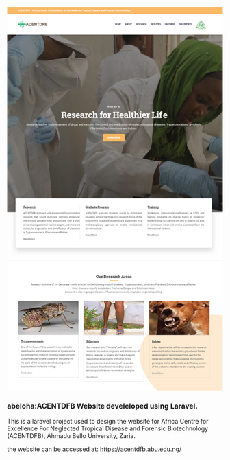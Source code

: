 ![Preview](https://raw.githubusercontent.com/abeloha/ACENTDFB/master/preview.png)

### abeloha:ACENTDFB Website develeloped using Laravel.

This is a laravel project used to design the website for Africa Centre for Excellence For Neglected Tropical Disease and Forensic Biotechnology (ACENTDFB), Ahmadu Bello University, Zaria.

the website can be accessed at: https://acentdfb.abu.edu.ng/ 